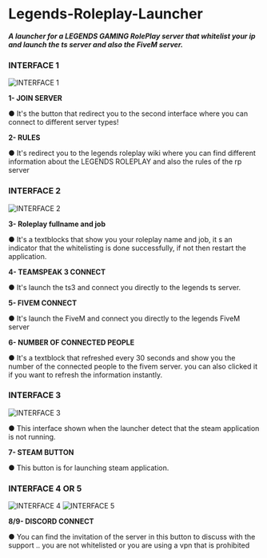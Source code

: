 # Legends-Roleplay-Launcher


***A launcher for a LEGENDS GAMING RolePlay server that whitelist your ip and launch the ts server and also the FiveM server.***


### INTERFACE 1
![INTERFACE 1](https://i.ibb.co/Db8CRqw/1.png)

**1- JOIN SERVER**

● It's the button that redirect you to the second interface where you can connect to different server types!


**2- RULES**

● It's redirect you to the legends roleplay wiki where you can find different information about the LEGENDS ROLEPLAY and also the rules of the rp server

### INTERFACE 2
![INTERFACE 2](https://i.ibb.co/sKYPJKN/2.png)

**3- Roleplay fullname and job**

● It's a textblocks that show you your roleplay name and job, it s an indicator that the whitelisting is done successfully, if not then restart the application.


**4- TEAMSPEAK 3 CONNECT**

● It's launch the ts3 and connect you directly to the legends ts server.


**5- FIVEM CONNECT**

● It's launch the FiveM and connect you directly to the legends FiveM server


**6- NUMBER OF CONNECTED PEOPLE**

● It's a textblock that refreshed every 30 seconds and show you the number of the connected people to the fivem server. you can also clicked it if you want to refresh the information instantly.

### INTERFACE 3
![INTERFACE 3](https://i.ibb.co/gZQDhhV/3.png)

● This interface shown when the launcher detect that the steam application is not running.

**7- STEAM BUTTON**

● This button is for launching steam application.

### INTERFACE 4 OR 5
![INTERFACE 4](https://i.ibb.co/S05cpTk/4.png)
![INTERFACE 5](https://i.ibb.co/gP7GLjY/5.png)

**8/9- DISCORD CONNECT**

● You can find the invitation of the server in this button to discuss with the support .. you are not whitelisted or you are using a vpn that is prohibited
